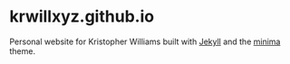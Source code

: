 # krwillxyz.github.io

Personal website for Kristopher Williams built with [Jekyll](https://jekyllrb.com) and the [minima](https://github.com/jekyll/minima) theme.
